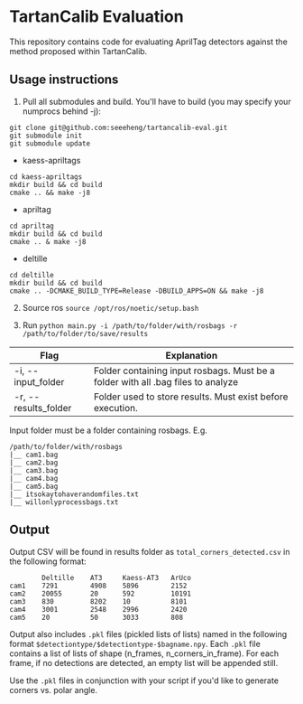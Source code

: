 # TartanCalib Evaluation

This repository contains code for evaluating AprilTag detectors against the method proposed within TartanCalib.

## Usage instructions
1. Pull all submodules and build. You'll have to build (you may specify your numprocs behind -j):

```
git clone git@github.com:seeeheng/tartancalib-eval.git
git submodule init 
git submodule update
```

- kaess-apriltags
```
cd kaess-apriltags
mkdir build && cd build
cmake .. && make -j8
```
- apriltag
```
cd apriltag
mkdir build && cd build
cmake .. & make -j8
```
- deltille
```
cd deltille
mkdir build && cd build
cmake .. -DCMAKE_BUILD_TYPE=Release -DBUILD_APPS=ON && make -j8
```

2. Source ros
`source /opt/ros/noetic/setup.bash`

3. Run
``` python main.py -i /path/to/folder/with/rosbags -r /path/to/folder/to/save/results ```

| Flag                 | Explanation                                                                      |
|----------------------|----------------------------------------------------------------------------------|
| -i, --input_folder   | Folder containing input rosbags. Must be a folder with all .bag files to analyze |
| -r, --results_folder | Folder used to store results. Must exist before execution.                       |

Input folder must be a folder containing rosbags. E.g. 

```
/path/to/folder/with/rosbags
|__ cam1.bag
|__ cam2.bag
|__ cam3.bag
|__ cam4.bag
|__ cam5.bag
|__ itsokaytohaverandomfiles.txt
|__ willonlyprocessbags.txt
```

## Output

Output CSV will be found in results folder as `total_corners_detected.csv` in the following format:
```
	    Deltille	AT3	    Kaess-AT3	ArUco
cam1	7291	    4908    5896	    2152
cam2    20055       20      592         10191
cam3    830         8202    10          8101
cam4	3001	    2548	2996	    2420
cam5    20          50      3033        808
```

Output also includes `.pkl` files (pickled lists of lists) named in the following format `$detectiontype/$detectiontype-$bagname.npy`.
Each `.pkl` file contains a list of lists of shape (n_frames, n_corners_in_frame). For each frame, if no detections are detected, an empty list will be appended still.

Use the `.pkl` files in conjunction with your script if you'd like to generate corners vs. polar angle.
